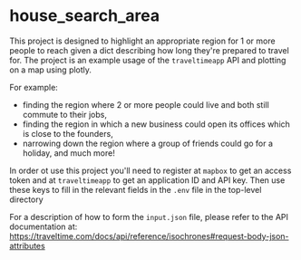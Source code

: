 # house_search_area

This project is designed to highlight an appropriate region for 1 or more people to reach given a dict describing how long they're prepared to travel for. The project is an example usage of the `traveltimeapp` API and plotting on a map using plotly.

For example:
- finding the region where 2 or more people could live and both still commute to their jobs,
- finding the region in which a new business could open its offices which is close to the founders,
- narrowing down the region where a group of friends could go for a holiday,
and much more!

In order ot use this project you'll need to register at `mapbox` to get an access token and at `traveltimeapp` to get an application ID and API key. Then use these keys to fill in the relevant fields in the `.env` file in the top-level directory

For a description of how to form the `input.json` file, please refer to the API documentation at: https://traveltime.com/docs/api/reference/isochrones#request-body-json-attributes
